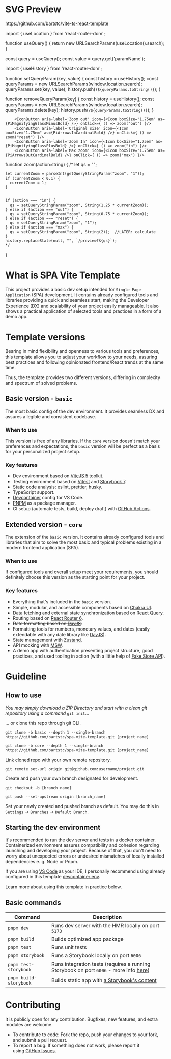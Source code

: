 # SVG Preview

https://github.com/bartstc/vite-ts-react-template

import { useLocation } from 'react-router-dom';

function useQuery() {
  return new URLSearchParams(useLocation().search);
}

const query = useQuery();
const value = query.get('paramName');

import { useHistory } from 'react-router-dom';

function setQueryParam(key, value) {
  const history = useHistory();
  const queryParams = new URLSearchParams(window.location.search);
  queryParams.set(key, value);
  history.push(`?${queryParams.toString()}`);
}

function removeQueryParam(key) {
  const history = useHistory();
  const queryParams = new URLSearchParams(window.location.search);
  queryParams.delete(key);
  history.push(`?${queryParams.toString()}`);
}

        <IconButton aria-label='Zoom out' icon={<Icon boxSize="1.75em" as={PiMagnifyingGlassMinusBold} />} onClick={ () => zoom("out") }/>
        <IconButton aria-label='Original size' icon={<Icon boxSize="1.75em" as={PiArrowsInCardinalBold} />} onClick={ () => zoom("reset") }/>
        <IconButton aria-label='Zoom In' icon={<Icon boxSize="1.75em" as={PiMagnifyingGlassPlusBold} />} onClick={ () => zoom("in") }/>
        <IconButton aria-label='Max zoom' icon={<Icon boxSize="1.75em" as={PiArrowsOutCardinalBold} />} onClick={ () => zoom("max") }/>

  function zoom(action:string) {
    /*
    let qs = "";

    let currentZoom = parseInt(getQueryStringParam("zoom", "1"));
    if (currentZoom < 0.1) {
      currentZoom = 1;
    }


    if (action === "in") {
      qs = setQueryStringParam("zoom", String(1.25 * currentZoom));
    } else if (action === "out") {
      qs = setQueryStringParam("zoom", String(0.75 * currentZoom));
    } else if (action === "reset") {
      qs = setQueryStringParam("zoom", "1");
    } else if (action === "max") {
      qs = setQueryStringParam("zoom", String(2));  //LATER: calculate
    }
    history.replaceState(null, "", `/preview?${qs}`);
    */
  }

# What is SPA Vite Template

This project provides a basic dev setup intended for `Single Page Application` (SPA) development. It contains already configured tools and libraries providing a quick and seamless start, making the Developer Experience (DX) and scalability of your project easily manageable. It also shows a practical application of selected tools and practices in a form of a demo app.

# Template versions

Bearing in mind flexibility and openness to various tools and preferences, this template allows you to adjust your workflow to your needs, assuring best practices and following opinionated frontend/React trends at the same time.

Thus, the template provides two different versions, differing in complexity and spectrum of solved problems.

## Basic version - `basic`

The most basic config of the dev environment. It provides seamless DX and assures a legible and consistent codebase.

### When to use

This version is free of any libraries. If the `core` version doesn't match your preferences and expectations, the `basic` version will be perfect as a basis for your personalized project setup.

### Key features

- Dev environment based on [ViteJS 5](https://vitejs.dev/) toolkit.
- Testing environment based on [Vitest](https://vitest.dev/) and [Storybook 7](https://storybook.js.org/).
- Static code analysis: eslint, prettier, husky.
- TypeScript support.
- [Devcontainer](https://code.visualstudio.com/docs/devcontainers/containers) config for VS Code.
- [PNPM](https://pnpm.io/) as a package manager.
- CI setup (automate tests, build, deploy draft) with [GitHub Actions](https://docs.github.com/en/actions).

## Extended version - `core`

The extension of the `basic` version. It contains already configured tools and libraries that aim to solve the most basic and typical problems existing in a modern frontend application (SPA).

### When to use

If configured tools and overall setup meet your requirements, you should definitely choose this version as the starting point for your project.

### Key features

- Everything that's included in the `basic` version.
- Simple, modular, and accessible components based on [Chakra UI](https://chakra-ui.com/).
- Data fetching and external state synchronization based on [React Query](https://tanstack.com/query/v4/).
- Routing based on [React Router 6](https://reactrouter.com/en/main/start/overview).
- ~~Date formatting based on [DayJS](https://day.js.org/).~~
- Formatting tools for numbers, monetary values, and dates (easily extendable with any date library like [DayJS](https://day.js.org/)).
- State management with [Zustand](https://docs.pmnd.rs/zustand/getting-started/introduction).
- API mocking with [MSW](https://mswjs.io/).
- A demo app with authentication presenting project structure, good practices, and used tooling in action (with a little help of [Fake Store API](https://fakestoreapi.com/docs)).

# Guideline

## How to use

_You may simply download a ZIP Directory and start with a clean git repository using a command_ `git init`...

... or clone this repo through git CLI.

```
git clone -b basic --depth 1 --single-branch https://github.com/bartstc/spa-vite-template.git [project_name]
```

```
git clone -b core --depth 1 --single-branch https://github.com/bartstc/spa-vite-template.git [project_name]
```

Link cloned repo with your own remote repository.

```
git remote set-url origin git@github.com:username/project.git
```

Create and push your own branch designated for development.

```
git checkout -b [branch_name]
```

```
git push --set-upstream origin [branch_name]
```

Set your newly created and pushed branch as default. You may do this in `Settings` -> `Branches` -> `Default Branch`.

## Starting the dev environment

It's recommended to run the dev server and tests in a docker container. Containerized environment assures compatibility and cohesion regarding launching and developing your project. Because of that, you don't need to worry about unexpected errors or undesired mismatches of locally installed dependencies e. g. Node or Pnpm.

If you are using [VS Code](https://code.visualstudio.com/) as your IDE, I personally recommend using already configured in this template [devcontainer env](https://code.visualstudio.com/docs/devcontainers/containers).

Learn more about using this template in practice below.

## Basic commands

| Command                | Description                                                                                                                                                |
| ---------------------- | ---------------------------------------------------------------------------------------------------------------------------------------------------------- |
| `pnpm dev`             | Runs dev server with the HMR locally on port `5173`                                                                                                        |
| `pnpm build`           | Builds optimized app package                                                                                                                               |
| `pnpm test`            | Runs unit tests                                                                                                                                            |
| `pnpm storybook`       | Runs a Storybook locally on port `6006`                                                                                                                    |
| `pnpm test-storybook`  | Runs integration tests (requires a running Storybook on port `6006` - more info [here](https://storybook.js.org/blog/interaction-testing-with-storybook/)) |
| `pnpm build-storybook` | Builds static app with [a Storybook's content](https://storybook.js.org/docs/react/sharing/publish-storybook)                                              |

# Contributing

It is publicly open for any contribution. Bugfixes, new features, and extra modules are welcome.

- To contribute to code: Fork the repo, push your changes to your fork, and submit a pull request.
- To report a bug: If something does not work, please report it using [GitHub Issues](https://github.com/bartstc/spa-vite-template/issues).

